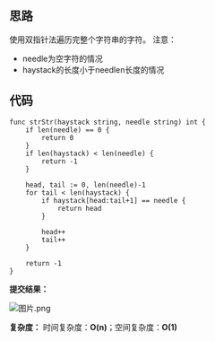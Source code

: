 ## 思路
使用双指针法遍历完整个字符串的字符。
注意：
* needle为空字符的情况
* haystack的长度小于needlen长度的情况

## 代码

```golang
func strStr(haystack string, needle string) int {
	if len(needle) == 0 {
		return 0
	}
	if len(haystack) < len(needle) {
		return -1
	}

	head, tail := 0, len(needle)-1
	for tail < len(haystack) {
		if haystack[head:tail+1] == needle {
			return head
		}

		head++
		tail++
	}

	return -1
}
```

**提交结果：**

![图片.png](https://pic.leetcode-cn.com/d3ee02749bf460a9e4877ece736dc7f599bb692fa5d20ecc83f5cb980d345757-%E5%9B%BE%E7%89%87.png)

**复杂度：**
时间复杂度：**O(n)**；空间复杂度：**O(1)**
